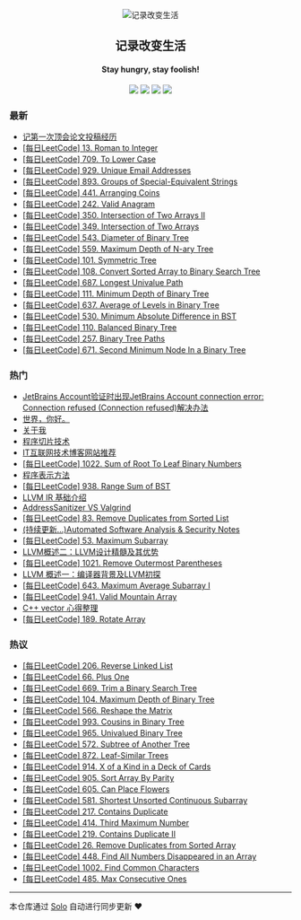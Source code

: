 <p align="center"><img alt="记录改变生活" src="https://static.b3log.org/images/brand/solo-32.png"></p><h2 align="center">
记录改变生活
</h2>

<h4 align="center">Stay hungry, stay foolish!</h4>
<p align="center"><a title="记录改变生活" target="_blank" href="https://github.com/Hanseltu/solo-blog"><img src="https://img.shields.io/github/last-commit/Hanseltu/solo-blog.svg?style=flat-square&color=FF9900"></a>
<a title="GitHub repo size in bytes" target="_blank" href="https://github.com/Hanseltu/solo-blog"><img src="https://img.shields.io/github/repo-size/Hanseltu/solo-blog.svg?style=flat-square"></a>
<a title="Solo Version" target="_blank" href="https://github.com/b3log/solo/releases"><img src="https://img.shields.io/badge/solo-3.6.0-f1e05a.svg?style=flat-square&color=blueviolet"></a>
<a title="Hits" target="_blank" href="https://github.com/b3log/hits"><img src="https://hits.b3log.org/Hanseltu/solo-blog.svg"></a></p>

### 最新

* [记第一次顶会论文投稿经历](https://www.tuhaoxin.cn/articles/2019/08/26/1566832624038.html)
* [[每日LeetCode] 13. Roman to Integer](https://www.tuhaoxin.cn/articles/2019/07/06/1562425477750.html)
* [[每日LeetCode] 709. To Lower Case](https://www.tuhaoxin.cn/articles/2019/07/04/1562255326023.html)
* [[每日LeetCode] 929. Unique Email Addresses](https://www.tuhaoxin.cn/articles/2019/07/03/1562163910614.html)
* [[每日LeetCode] 893. Groups of Special-Equivalent Strings](https://www.tuhaoxin.cn/articles/2019/07/01/1561988812983.html)
* [[每日LeetCode] 441. Arranging Coins](https://www.tuhaoxin.cn/articles/2019/06/26/1561564242076.html)
* [[每日LeetCode] 242. Valid Anagram](https://www.tuhaoxin.cn/articles/2019/06/22/1561218295163.html)
* [[每日LeetCode] 350. Intersection of Two Arrays II](https://www.tuhaoxin.cn/articles/2019/06/19/1560959895117.html)
* [[每日LeetCode] 349. Intersection of Two Arrays](https://www.tuhaoxin.cn/articles/2019/06/19/1560958327722.html)
* [[每日LeetCode] 543. Diameter of Binary Tree](https://www.tuhaoxin.cn/articles/2019/06/15/1560608390069.html)
* [[每日LeetCode] 559. Maximum Depth of N-ary Tree](https://www.tuhaoxin.cn/articles/2019/06/13/1560358279796.html)
* [[每日LeetCode] 101. Symmetric Tree](https://www.tuhaoxin.cn/articles/2019/06/11/1560265848953.html)
* [[每日LeetCode] 108. Convert Sorted Array to Binary Search Tree](https://www.tuhaoxin.cn/articles/2019/06/08/1559972338869.html)
* [[每日LeetCode] 687. Longest Univalue Path](https://www.tuhaoxin.cn/articles/2019/06/07/1559904963888.html)
* [[每日LeetCode] 111. Minimum Depth of Binary Tree](https://www.tuhaoxin.cn/articles/2019/06/06/1559794526600.html)
* [[每日LeetCode] 637. Average of Levels in Binary Tree](https://www.tuhaoxin.cn/articles/2019/06/03/1559576159624.html)
* [[每日LeetCode] 530. Minimum Absolute Difference in BST](https://www.tuhaoxin.cn/articles/2019/06/02/1559472752518.html)
* [[每日LeetCode] 110. Balanced Binary Tree](https://www.tuhaoxin.cn/articles/2019/06/01/1559369768751.html)
* [[每日LeetCode] 257. Binary Tree Paths](https://www.tuhaoxin.cn/articles/2019/05/31/1559315772434.html)
* [[每日LeetCode] 671. Second Minimum Node In a Binary Tree](https://www.tuhaoxin.cn/articles/2019/05/29/1559142629809.html)

### 热门

* [JetBrains Account验证时出现JetBrains Account connection error: Connection refused (Connection refused)解决办法](https://www.tuhaoxin.cn/articles/2019/03/25/1553475230919.html)
* [世界，你好。](https://www.tuhaoxin.cn/hello-solo)
* [关于我](https://www.tuhaoxin.cn/articles/2019/02/24/1551014076788.html)
* [程序切片技术](https://www.tuhaoxin.cn/articles/2019/04/12/1555074101837.html)
* [IT互联网技术博客网站推荐](https://www.tuhaoxin.cn/articles/2019/03/16/1552750931128.html)
* [[每日LeetCode] 1022. Sum of Root To Leaf Binary Numbers](https://www.tuhaoxin.cn/articles/2019/05/09/1557413177969.html)
* [程序表示方法](https://www.tuhaoxin.cn/articles/2019/03/21/1553173576720.html)
* [[每日LeetCode] 938. Range Sum of BST](https://www.tuhaoxin.cn/articles/2019/05/12/1557671252445.html)
* [LLVM IR 基础介绍](https://www.tuhaoxin.cn/articles/2019/04/13/1555124368885.html)
* [AddressSanitizer VS Valgrind](https://www.tuhaoxin.cn/articles/2019/05/06/1557134222628.html)
* [[每日LeetCode] 83. Remove Duplicates from Sorted List](https://www.tuhaoxin.cn/articles/2019/04/24/1556080027006.html)
* [(持续更新...)Automated Software Analysis & Security Notes](https://www.tuhaoxin.cn/articles/2019/03/08/1552053115341.html)
* [[每日LeetCode] 53. Maximum Subarray](https://www.tuhaoxin.cn/articles/2019/03/16/1552741966820.html)
* [LLVM概述二：LLVM设计精髓及其优势](https://www.tuhaoxin.cn/articles/2019/04/05/1554469753221.html)
* [[每日LeetCode] 1021. Remove Outermost Parentheses](https://www.tuhaoxin.cn/articles/2019/05/01/1556718705261.html)
* [ LLVM 概述一：编译器背景及LLVM初探](https://www.tuhaoxin.cn/articles/2019/04/01/1554090482411.html)
* [[每日LeetCode] 643. Maximum Average Subarray I](https://www.tuhaoxin.cn/articles/2019/03/06/1551881676706.html)
* [[每日LeetCode] 941. Valid Mountain Array](https://www.tuhaoxin.cn/articles/2019/03/01/1551446400690.html)
* [C++ vector 心得整理](https://www.tuhaoxin.cn/articles/2019/05/07/1557238845847.html)
* [[每日LeetCode] 189. Rotate Array](https://www.tuhaoxin.cn/articles/2019/03/10/1552232826078.html)

### 热议

* [[每日LeetCode] 206. Reverse Linked List](https://www.tuhaoxin.cn/articles/2019/04/24/1556073084404.html)
* [[每日LeetCode] 66. Plus One](https://www.tuhaoxin.cn/articles/2019/03/18/1552922152665.html)
* [[每日LeetCode] 669. Trim a Binary Search Tree](https://www.tuhaoxin.cn/articles/2019/05/18/1558108802898.html)
* [[每日LeetCode] 104. Maximum Depth of Binary Tree](https://www.tuhaoxin.cn/articles/2019/05/20/1558361941066.html)
* [[每日LeetCode] 566. Reshape the Matrix](https://www.tuhaoxin.cn/articles/2019/04/01/1554130787502.html)
* [[每日LeetCode]  993. Cousins in Binary Tree](https://www.tuhaoxin.cn/articles/2019/05/10/1557501635231.html)
* [[每日LeetCode] 965. Univalued Binary Tree](https://www.tuhaoxin.cn/articles/2019/05/11/1557576479663.html)
* [[每日LeetCode] 572. Subtree of Another Tree](https://www.tuhaoxin.cn/articles/2019/05/22/1558537220291.html)
* [[每日LeetCode] 872. Leaf-Similar Trees](https://www.tuhaoxin.cn/articles/2019/05/14/1557849250030.html)
* [[每日LeetCode] 914. X of a Kind in a Deck of Cards](https://www.tuhaoxin.cn/articles/2019/03/02/1551534206970.html)
* [[每日LeetCode] 905. Sort Array By Parity](https://www.tuhaoxin.cn/articles/2019/03/03/1551619834877.html)
* [[每日LeetCode] 605. Can Place Flowers](https://www.tuhaoxin.cn/articles/2019/03/07/1551961284898.html)
* [[每日LeetCode] 581. Shortest Unsorted Continuous Subarray](https://www.tuhaoxin.cn/articles/2019/03/08/1552052209371.html)
* [[每日LeetCode] 217. Contains Duplicate](https://www.tuhaoxin.cn/articles/2019/03/12/1552399609211.html)
* [[每日LeetCode] 414. Third Maximum Number](https://www.tuhaoxin.cn/articles/2019/03/11/1552316177665.html)
* [[每日LeetCode] 219. Contains Duplicate II](https://www.tuhaoxin.cn/articles/2019/03/13/1552491749348.html)
* [[每日LeetCode] 26. Remove Duplicates from Sorted Array](https://www.tuhaoxin.cn/articles/2019/03/15/1552660768959.html)
* [[每日LeetCode] 448. Find All Numbers Disappeared in an Array](https://www.tuhaoxin.cn/articles/2019/03/15/1552579673879.html)
* [[每日LeetCode] 1002. Find Common Characters](https://www.tuhaoxin.cn/articles/2019/04/03/1554304020017.html)
* [[每日LeetCode] 485. Max Consecutive Ones](https://www.tuhaoxin.cn/articles/2019/03/23/1553350273779.html)

---

本仓库通过 [Solo](https://github.com/b3log/solo) 自动进行同步更新 ❤️ 
